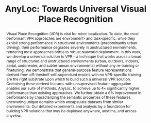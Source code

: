 ---
layout: project-page-new
title: "AnyLoc: Towards Universal Visual Place Recognition"
authors:
  - name: Nikhil Keetha*
    sup: 1
  - name: Avneesh Mishra*
    sup: 2
  - name: Jay Karhade*
    sup: 1
  - name: Krishna Murthy Jatavallabhula
    sup: 3
  - name: Sebastian Scherer
    sup: 1
  - name: Madhava Krishna
    sup: 2
  - name: Sourav Garg
    sup: 4
affiliations:
  - name: Carnegie Mellon University
    link: https://www.ri.cmu.edu/
    sup: 1
  - name: IIIT Hyderabad, India
    link: https://robotics.iiit.ac.in
    sup: 2
  - name: CSAIL, Massachusetts Institute of Technology, USA
    link: https://www.csail.mit.edu/
    sup: 3
  - name: University of Adelaide
    link: https://www.adelaide.edu.au/aiml/
    sup: 4
permalink: /publications/2024/Nikhil_AnyLoc/
abstract: "Visual Place Recognition (VPR) is vital for robot localization. To date, the most performant VPR approaches are environment- and task-specific: while they exhibit strong performance in structured environments (predominantly urban driving), their performance degrades severely in unstructured environments, rendering most approaches brittle to robust realworld deployment. In this work, we develop a universal solution to VPR – a technique that works across a broad range of structured and unstructured environments (urban, outdoors, indoors, aerial, underwater, and subterranean environments) without any re-training or finetuning. We demonstrate that general-purpose feature representations derived from off-theshelf self-supervised models with no VPR-specific training are the right substrate upon which to build such a universal VPR solution. Combining these derived features with unsupervised feature aggregation enables our suite of methods, AnyLoc, to achieve up to 4× significantly higher performance than existing approaches. We further obtain a 6% improvement in performance by characterizing the semantic properties of these features, uncovering unique domains which encapsulate datasets from similar environments. Our detailed experiments and analysis lay a foundation for building VPR solutions that may be deployed anywhere, anytime, and across anyview."
project_page: https://anyloc.github.io/
paper: https://arxiv.org/pdf/2308.00688.pdf
code: https://github.com/AnyLoc/AnyLoc
#supplement: https://clipgraphs.github.io/static/pdfs/Supplementary.pdf
video: https://www.youtube.com/watch?v=ITo8rMInatk&feature=youtu.be
iframe: https://www.youtube.com/embed/ITo8rMInatk
demo: https://anyloc.github.io/#interactive_demo

---